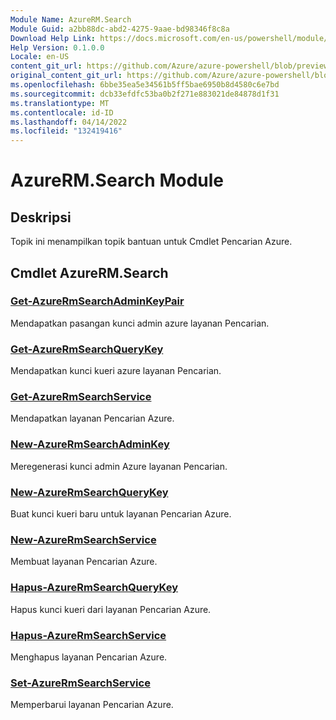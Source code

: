 ```yaml
---
Module Name: AzureRM.Search
Module Guid: a2bb88dc-abd2-4275-9aae-bd98346f8c8a
Download Help Link: https://docs.microsoft.com/en-us/powershell/module/azurerm.search
Help Version: 0.1.0.0
Locale: en-US
content_git_url: https://github.com/Azure/azure-powershell/blob/preview/src/ResourceManager/Search/Commands.Management.Search/help/AzureRM.Search.md
original_content_git_url: https://github.com/Azure/azure-powershell/blob/preview/src/ResourceManager/Search/Commands.Management.Search/help/AzureRM.Search.md
ms.openlocfilehash: 6bbe35ea5e34561b5ff5bae6950b8d4580c6e7bd
ms.sourcegitcommit: dcb33efdfc53ba0b2f271e883021de84878d1f31
ms.translationtype: MT
ms.contentlocale: id-ID
ms.lasthandoff: 04/14/2022
ms.locfileid: "132419416"
---
```

# AzureRM.Search Module
## Deskripsi
Topik ini menampilkan topik bantuan untuk Cmdlet Pencarian Azure.

## Cmdlet AzureRM.Search
### [Get-AzureRmSearchAdminKeyPair](Get-AzureRmSearchAdminKeyPair.md)
Mendapatkan pasangan kunci admin azure layanan Pencarian.

### [Get-AzureRmSearchQueryKey](Get-AzureRmSearchQueryKey.md)
Mendapatkan kunci kueri azure layanan Pencarian.

### [Get-AzureRmSearchService](Get-AzureRmSearchService.md)
Mendapatkan layanan Pencarian Azure.

### [New-AzureRmSearchAdminKey](New-AzureRmSearchAdminKey.md)
Meregenerasi kunci admin Azure layanan Pencarian.

### [New-AzureRmSearchQueryKey](New-AzureRmSearchQueryKey.md)
Buat kunci kueri baru untuk layanan Pencarian Azure.

### [New-AzureRmSearchService](New-AzureRmSearchService.md)
Membuat layanan Pencarian Azure.

### [Hapus-AzureRmSearchQueryKey](Remove-AzureRmSearchQueryKey.md)
Hapus kunci kueri dari layanan Pencarian Azure.

### [Hapus-AzureRmSearchService](Remove-AzureRmSearchService.md)
Menghapus layanan Pencarian Azure.

### [Set-AzureRmSearchService](Set-AzureRmSearchService.md)
Memperbarui layanan Pencarian Azure.

